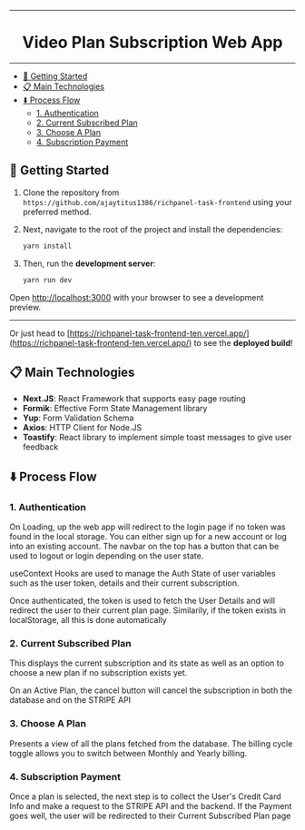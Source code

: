 <hr>
<h1 style="text-align:center;width:100%;">Video Plan Subscription Web App</h1>
<hr>

- [:rocket: Getting Started](#rocket-getting-started)
- [:clipboard: Main Technologies](#clipboard-main-technologies)
- [:arrow_down: Process Flow](#arrow_down-process-flow)
  - [1. Authentication](#1-authentication)
  - [2. Current Subscribed Plan](#2-current-subscribed-plan)
  - [3. Choose A Plan](#3-choose-a-plan)
  - [4. Subscription Payment](#4-subscription-payment)

## :rocket: Getting Started

1. Clone the repository from `https://github.com/ajaytitus1386/richpanel-task-frontend` using your preferred method.

2. Next, navigate to the root of the project and install the dependencies:

   ```bash
   yarn install
   ```

3. Then, run the **development server**:

   ```bash
   yarn run dev
   ```

Open [http://localhost:3000](http://localhost:3000) with your browser to see a development preview.

<hr>

Or just head to [https://richpanel-task-frontend-ten.vercel.app/](https://richpanel-task-frontend-ten.vercel.app/) to see the **deployed build**!

## :clipboard: Main Technologies

- **Next.JS**: React Framework that supports easy page routing
- **Formik**: Effective Form State Management library
- **Yup**: Form Validation Schema
- **Axios**: HTTP Client for Node.JS
- **Toastify**: React library to implement simple toast messages to give user feedback

## :arrow_down: Process Flow

### 1. Authentication

On Loading, up the web app will redirect to the login page if no token was found in the local storage. You can either sign up for a new account or log into an existing account. The navbar on the top has a button that can be used to logout or login depending on the user state.

useContext Hooks are used to manage the Auth State of user variables such as the user token, details and their current subscription.

Once authenticated, the token is used to fetch the User Details and will redirect the user to their current plan page. Similarily, if the token exists in localStorage, all this is done automatically

### 2. Current Subscribed Plan

This displays the current subscription and its state as well as an option to choose a new plan if no subscription exists yet.

On an Active Plan, the cancel button will cancel the subscription in both the database and on the STRIPE API

### 3. Choose A Plan

Presents a view of all the plans fetched from the database. The billing cycle toggle allows you to switch between Monthly and Yearly billing.

### 4. Subscription Payment

Once a plan is selected, the next step is to collect the User's Credit Card Info and make a request to the STRIPE API and the backend. If the Payment goes well, the user will be redirected to their Current Subscribed Plan page

